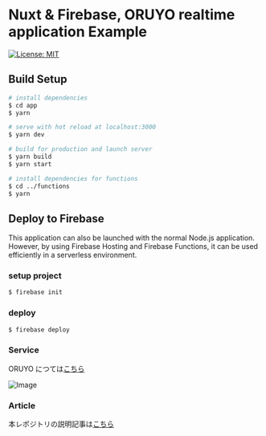 # Nuxt & Firebase, ORUYO realtime application Example

[![License: MIT](https://img.shields.io/badge/License-MIT-blue.svg?style=flat-square)](https://opensource.org/licenses/MIT)

## Build Setup

```bash
# install dependencies
$ cd app
$ yarn

# serve with hot reload at localhost:3000
$ yarn dev

# build for production and launch server
$ yarn build
$ yarn start

# install dependencies for functions
$ cd ../functions
$ yarn
```

## Deploy to Firebase

This application can also be launched with the normal Node.js application.
However, by using Firebase Hosting and Firebase Functions, it can be used efficiently in a serverless environment.

### setup project

```bash
$ firebase init
```

### deploy

```bash
$ firebase deploy
```

### Service

ORUYO につては[こちら](https://oruyo.doikougei.com/)

![Image](https://res.cloudinary.com/doikougei/image/upload/v1582944464/ORUYO_service_imag.png)

### Article

本レポジトリの説明記事は[こちら](https://doikougei.com/blogs/oruyo/oruyo-nuxt-firebase-realtime/)
